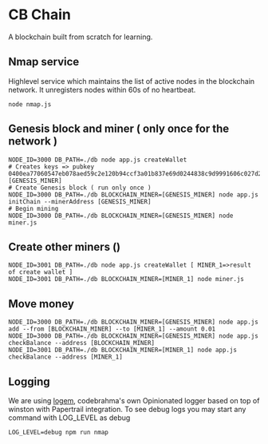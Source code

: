 #  CB Chain
A blockchain built from scratch for learning.

## Nmap service
Highlevel service which maintains the list of active nodes in the blockchain network. It unregisters nodes within 60s of no heartbeat.
```
node nmap.js
```

## Genesis block and miner ( only once for the network )
```
NODE_ID=3000 DB_PATH=./db node app.js createWallet
# Creates keys => pubkey 0400ea77060547eb078aed59c2e120b94ccf3a01b837e69d0244838c9d9991606c027d2a59121b8b0f4a1c659e60cbedd4055f779d2bfe975d59bb02973f6bad2f [GENESIS_MINER]
# Create Genesis block ( run only once )
NODE_ID=3000 DB_PATH=./db BLOCKCHAIN_MINER=[GENESIS_MINER] node app.js initChain --minerAddress [GENESIS_MINER]
# Begin mining
NODE_ID=3000 DB_PATH=./db BLOCKCHAIN_MINER=[GENESIS_MINER] node miner.js
```

## Create other miners ()
```
NODE_ID=3001 DB_PATH=./db node app.js createWallet [ MINER_1=>result of create wallet ]
NODE_ID=3001 DB_PATH=./db BLOCKCHAIN_MINER=[MINER_1] node miner.js
```

## Move money
```
NODE_ID=3000 DB_PATH=./db BLOCKCHAIN_MINER=[GENESIS_MINER] node app.js add --from [BLOCKCHAIN_MINER] --to [MINER_1] --amount 0.01
NODE_ID=3000 DB_PATH=./db BLOCKCHAIN_MINER=[GENESIS_MINER] node app.js checkBalance --address [BLOCKCHAIN_MINER]
NODE_ID=3001 DB_PATH=./db BLOCKCHAIN_MINER=[MINER_1] node app.js checkBalance --address [MINER_1]
```
## Logging

We are using [logem](https://github.com/Codebrahma/logem), codebrahma's own Opinionated logger based on top of winston with Papertrail integration. To see debug logs you may start any command with LOG_LEVEL as debug
```
LOG_LEVEL=debug npm run nmap
```